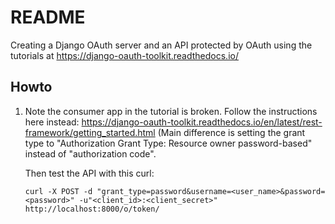 # README

Creating a Django OAuth server and an API protected by OAuth using the tutorials at https://django-oauth-toolkit.readthedocs.io/

## Howto
1. Note the consumer app in the tutorial is broken. Follow the instructions here instead: https://django-oauth-toolkit.readthedocs.io/en/latest/rest-framework/getting_started.html
    (Main difference is setting the grant type to "Authorization Grant Type: Resource owner password-based" instead of "authorization code".
  
   Then test the API with this curl:
   ``` 
   curl -X POST -d "grant_type=password&username=<user_name>&password=<password>" -u"<client_id>:<client_secret>" http://localhost:8000/o/token/
   ```
